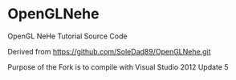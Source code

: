 # OpenGLNehe
OpenGL NeHe Tutorial Source Code

Derived from https://github.com/SoleDad89/OpenGLNehe.git

Purpose of the Fork is to compile with Visual Studio 2012 Update 5
